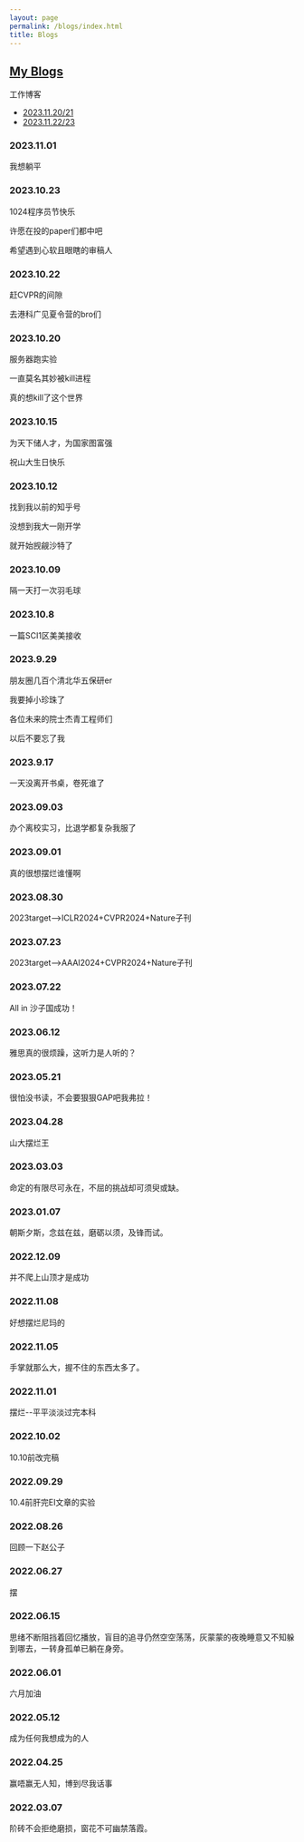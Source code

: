 ```yaml
---
layout: page
permalink: /blogs/index.html
title: Blogs
---
```


## <a href="{{ site.url }}/feed.xml">My Blogs</a>


工作博客
- [2023.11.20/21](https://xll0328.github.io/blogs/yp20231121.md)<br>
- [2023.11.22/23](https://xll0328.github.io/blogs/yp20231122.md)<br>

### 2023.11.01
我想躺平

### 2023.10.23
1024程序员节快乐

许愿在投的paper们都中吧

希望遇到心软且眼瞎的审稿人

### 2023.10.22
赶CVPR的间隙

去港科广见夏令营的bro们

### 2023.10.20
服务器跑实验

一直莫名其妙被kill进程

真的想kill了这个世界

### 2023.10.15
为天下储人才，为国家图富强

祝山大生日快乐

### 2023.10.12
找到我以前的知乎号

没想到我大一刚开学

就开始觊觎沙特了

### 2023.10.09
隔一天打一次羽毛球

### 2023.10.8
一篇SCI1区美美接收

### 2023.9.29
朋友圈几百个清北华五保研er

我要掉小珍珠了

各位未来的院士杰青工程师们

以后不要忘了我

### 2023.9.17
一天没离开书桌，卷死谁了

### 2023.09.03
办个离校实习，比退学都复杂我服了

### 2023.09.01
真的很想摆烂谁懂啊

### 2023.08.30
2023target-->ICLR2024+CVPR2024+Nature子刊

### 2023.07.23
2023target-->AAAI2024+CVPR2024+Nature子刊

### 2023.07.22

All in 沙子国成功！

### 2023.06.12

雅思真的很烦躁，这听力是人听的？

### 2023.05.21

很怕没书读，不会要狠狠GAP吧我弗拉！

### 2023.04.28

山大摆烂王

### 2023.03.03 

命定的有限尽可永在，不屈的挑战却可须臾或缺。

### 2023.01.07

朝斯夕斯，念兹在兹，磨砺以须，及锋而试。

### 2022.12.09

并不爬上山顶才是成功

### 2022.11.08

好想摆烂尼玛的

### 2022.11.05

手掌就那么大，握不住的东西太多了。

### 2022.11.01

摆烂--平平淡淡过完本科

### 2022.10.02 

10.10前改完稿

### 2022.09.29

10.4前肝完EI文章的实验

### 2022.08.26

回顾一下赵公子

### 2022.06.27

摆

### 2022.06.15

思绪不断阻挡着回忆播放，盲目的追寻仍然空空荡荡，灰蒙蒙的夜晚睡意又不知躲到哪去，一转身孤单已躺在身旁。

### 2022.06.01

六月加油

### 2022.05.12

成为任何我想成为的人

### 2022.04.25

赢唔赢无人知，博到尽我话事


### 2022.03.07

阶砖不会拒绝磨损，窗花不可幽禁落霞。

 
